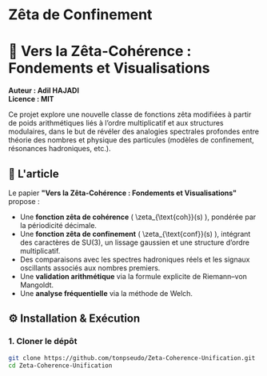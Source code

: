 # Zêta de Confinement
# 🔷 Vers la Zêta-Cohérence : Fondements et Visualisations

**Auteur : Adil HAJADI**  
**Licence : MIT**

Ce projet explore une nouvelle classe de fonctions zêta modifiées à partir de poids arithmétiques liés à l’ordre multiplicatif et aux structures modulaires, dans le but de révéler des analogies spectrales profondes entre théorie des nombres et physique des particules (modèles de confinement, résonances hadroniques, etc.).

## 📄 L'article

Le papier **"Vers la Zêta-Cohérence : Fondements et Visualisations"** propose :

- Une **fonction zêta de cohérence** \( \zeta_{\text{coh}}(s) \), pondérée par la périodicité décimale.
- Une **fonction zêta de confinement** \( \zeta_{\text{conf}}(s) \), intégrant des caractères de SU(3), un lissage gaussien et une structure d’ordre multiplicatif.
- Des comparaisons avec les spectres hadroniques réels et les signaux oscillants associés aux nombres premiers.
- Une **validation arithmétique** via la formule explicite de Riemann–von Mangoldt.
- Une **analyse fréquentielle** via la méthode de Welch.

## ⚙️ Installation & Exécution

### 1. Cloner le dépôt

```bash
git clone https://github.com/tonpseudo/Zeta-Coherence-Unification.git
cd Zeta-Coherence-Unification

